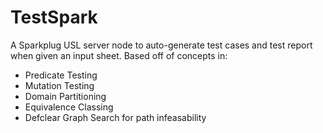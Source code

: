 # TestSpark

A Sparkplug USL server node to auto-generate test cases and test report when given an input sheet. Based off of concepts in: 

- Predicate Testing 
- Mutation Testing
- Domain Partitioning 
- Equivalence Classing
- Defclear Graph Search for path infeasability
